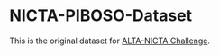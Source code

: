 # NICTA-PIBOSO-Dataset
This is the original dataset for [ALTA-NICTA Challenge](https://www.kaggle.com/c/alta-nicta-challenge2).

